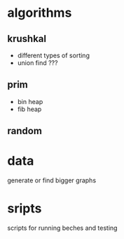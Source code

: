 # algorithms
## krushkal
- different types of sorting
- union find ???
## prim
- bin heap
- fib heap
## random

# data
generate or find bigger graphs

# sripts
scripts for running beches and testing

